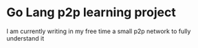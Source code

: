 # Go Lang p2p learning project

I am currently writing in my free time a small p2p network to fully understand it
